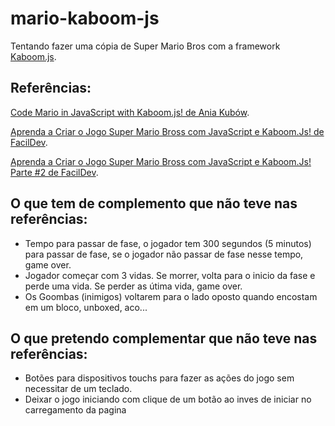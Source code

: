 # mario-kaboom-js

Tentando fazer uma cópia de Super Mario Bros com a framework [Kaboom.js](https://kaboomjs.com/).

## Referências:

[Code Mario in JavaScript with Kaboom.js! de Ania Kubów](https://www.youtube.com/watch?v=2nucjefSr6I).

[Aprenda a Criar o Jogo Super Mario Bross com JavaScript e Kaboom.Js! de FacilDev](https://www.youtube.com/watch?v=CSGgEb7EBwc).

[Aprenda a Criar o Jogo Super Mario Bross com JavaScript e Kaboom.Js! Parte #2 de FacilDev](https://www.youtube.com/watch?v=EforMVpmc1U).

## O que tem de complemento que não teve nas referências:
- Tempo para passar de fase, o jogador tem 300 segundos (5 minutos) para passar de fase, se o jogador não passar de fase nesse tempo, game over.
- Jogador começar com 3 vidas. Se morrer, volta para o inicio da fase e perde uma vida. Se perder as útima vida, game over.
- Os Goombas (inimigos) voltarem para o lado oposto quando encostam em um bloco, unboxed, aco...

## O que pretendo complementar que não teve nas referências:
- Botões para dispositivos touchs para fazer as ações do jogo sem necessitar de um teclado.
- Deixar o jogo iniciando com clique de um botão ao inves de iniciar no carregamento da pagina